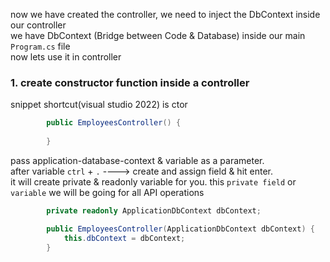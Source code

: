 now we have created the controller, we need to inject the DbContext inside our controller  
we have DbContext (Bridge between Code & Database) inside our main `Program.cs` file  
now lets use it in controller  

### 1. create constructor function inside a controller  
snippet shortcut(visual studio 2022) is ctor  
```C#
        public EmployeesController() {
            
        }
```  
pass application-database-context & variable as a parameter.  
after variable `ctrl` + `.` ----> create and assign field & hit enter.  
it will create private & readonly variable for you. 
this `private field` or `variable` we will be going for all API operations  
```C#
        private readonly ApplicationDbContext dbContext;

        public EmployeesController(ApplicationDbContext dbContext) {
            this.dbContext = dbContext;
        }
```  
